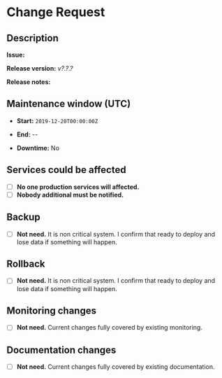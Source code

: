 # Change Request 

## Description

**Issue:** 

**Release version:** _v?.?.?_

**Release notes:**


## Maintenance window (UTC)

* **Start:** `2019-12-20T00:00:00Z`

* **End:** --

* **Downtime:** No

## Services could be affected

- [ ] **No one production services will affected.**
- [ ] **Nobody additional must be notified.**

## Backup

- [ ] **Not need.** It is non critical system. I confirm that ready to deploy and lose data if something will happen.

## Rollback

- [ ] **Not need.** It is non critical system. I confirm that ready to deploy and lose data if something will happen.

## Monitoring changes

- [ ] **Not need.** Current changes fully covered by existing monitoring.

## Documentation changes

- [ ] **Not need.** Current changes fully covered by existing documentation.
